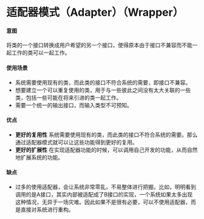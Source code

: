 适配器模式（Adapter）（Wrapper）
===
#### 意图
将类的一个接口转换成用户希望的另一个接口，使得原本由于接口不兼容而不能一起工作的类可以一起工作。

#### 使用场景
* 系统需要使用现有的类，而此类的接口不符合系统的需要，即接口不兼容。
* 想要建立一个可以重复使用的类，用于与一些彼此之间没有太大关联的一些类，包括一些可能在将来引进的类一起工作。
* 需要一个统一的输出接口，而输入类型不可预知。

#### 优点
* **更好的复用性** 系统需要使用现有的类，而此类的接口不符合系统的需要。那么通过适配器模式就可以让这些功能得到更好的复用。
* **更好的扩展性** 在实现适配器功能的时候，可以调用自己开发的功能，从而自然地扩展系统的功能。

#### 缺点
* 过多的使用适配器，会让系统非常零乱，不易整体进行把握。比如，明明看到调用的是A接口，其实内部被适配成了B接口的实现，一个系统如果太多出现这种情况，无异于一场灾难。因此如果不是很有必要，可以不使用适配器，而是直接对系统进行重构。
